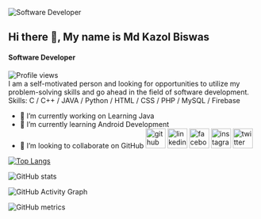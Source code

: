 ![Software Developer](https://avatars.githubusercontent.com/u/74205867?v=4)
## Hi there 👋, My name is Md Kazol Biswas
#### Software Developer
![Profile views](https://gpvc.arturio.dev/kazolcse264)  
I am a self-motivated person and looking for opportunities to utilize my problem-solving skills and go ahead in the field of software development.
Skills: C / C++ / JAVA / Python / HTML / CSS / PHP / MySQL / Firebase
- 🔭 I’m currently working on Learning Java
- 🌱 I’m currently learning Android Development 
- 👯 I’m looking to collaborate on GitHub 
[<img src='https://cdn.jsdelivr.net/npm/simple-icons@3.0.1/icons/github.svg' alt='github' height='40'>](https://github.com/kazolcse264)  [<img src='https://cdn.jsdelivr.net/npm/simple-icons@3.0.1/icons/linkedin.svg' alt='linkedin' height='40'>](https://www.linkedin.com/in/https://www.linkedin.com/in/md-kazol-biswas-5a6b08163//)  [<img src='https://cdn.jsdelivr.net/npm/simple-icons@3.0.1/icons/facebook.svg' alt='facebook' height='40'>](https://www.facebook.com/https://www.facebook.com/kazol.biswas.35)  [<img src='https://cdn.jsdelivr.net/npm/simple-icons@3.0.1/icons/instagram.svg' alt='instagram' height='40'>](https://www.instagram.com/https://www.instagram.com/md_kazol_biswas//)  [<img src='https://cdn.jsdelivr.net/npm/simple-icons@3.0.1/icons/twitter.svg' alt='twitter' height='40'>](https://twitter.com/https://twitter.com/AshikujjamanK)  

[![Top Langs](https://github-readme-stats.vercel.app/api/top-langs/?username=kazolcse264)](https://github.com/anuraghazra/github-readme-stats)

![GitHub stats](https://github-readme-stats.vercel.app/api?username=kazolcse264&show_icons=true&count_private=true)  

![GitHub Activity Graph](https://activity-graph.herokuapp.com/graph?username=kazolcse264)  

![GitHub metrics](https://metrics.lecoq.io/kazolcse264)  


